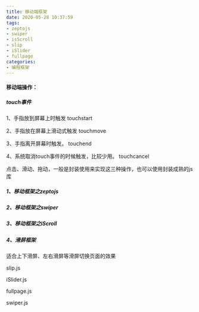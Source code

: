 ```yaml
---
title: 移动端框架
date: 2020-05-28 10:37:59
tags:
- zeptojs
- swiper
- isScroll
- slip
- iSlider
- fullpage
categories:
- 编程框架
---
```

#### 移动端操作：
##### touch事件
1、手指放到屏幕上时触发   touchstart
<!--more-->
2、手指放在屏幕上滑动式触发    touchmove

3、手指离开屏幕时触发。  touchend

4、系统取消touch事件的时候触发，比较少用。  touchcancel

点击、滑动、拖动，一般是封装使用来实现这三种操作，也可以使用封装成熟的js库

##### 1、移动框架之zeptojs
##### 2、移动框架之swiper
##### 3、移动框架之iScroll
##### 4、滑屏框架
适合上下滑屏、左右滑屏等滑屏切换页面的效果

slip.js

iSlider.js

fullpage.js

swiper.js
